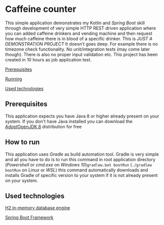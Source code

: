 # Caffeine counter

This simple application demonstrates my Kotlin and _Spring Boot_ skill through development
of very simple HTTP REST driven application where you can added caffeine drinkers and vending
machine and then request how much caffeine there is in blood of a specific drinker. This is *JUST A DEMONSTRATION PROJECT*
It doesn't goes deep. For example there is no timezone check functionality. No unit/integration tests (may come later though).
There is also no proper input validation etc. This project has been created in 10 hours as job application test.

[Prerequisites](#Prerequisites)

[Running](#how-to-run)

[Used technologies](#used-technologies)
## Prerequisites
This application expects you have Java 8 or higher already present on your system. If you don't have
Java installed you can download the [AdoptOpenJDK 8](https://github.com/AdoptOpenJDK/openjdk8-binaries/releases/download/jdk8u275-b01/OpenJDK8U-jdk_x64_windows_hotspot_8u275b01.msi) distribution for free

## How to run

This application uses *Gradle* as build automation tool. Gradle is very simple and all you have to do is to run this 
command in root application directory (_Powershell_ or _cmd.exe_ on _Windows 10_)`gradlew.bat bootRun` (`./gradlew bootRun` on _Linux_ or _WSL_) this command 
automatically downloads and installs Gradle of specific version to your system if it is not already present on your system.

## Used technologies
[H2 in-memory database engine](https://www.h2database.com/html/main.html)

[Spring Boot Framework](https://spring.io/projects/spring-boot)